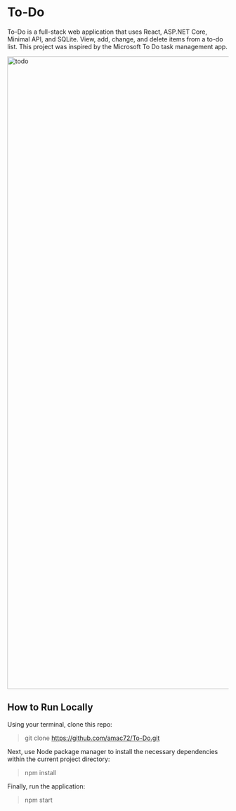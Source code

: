 # To-Do
To-Do is a full-stack web application that uses React, ASP.NET Core, Minimal API, and SQLite. View, add, change, and delete items from a to-do list. This project was inspired by the Microsoft To Do task management app.

<img width="1440" alt="todo" src="https://user-images.githubusercontent.com/93621884/173207384-9a13f1df-b098-4fb1-8304-733b6d5135c0.png">

## How to Run Locally
Using your terminal, clone this repo:
> git clone https://github.com/amac72/To-Do.git

Next, use Node package manager to install the necessary dependencies within the current project directory:
> npm install

Finally, run the application:
> npm start

